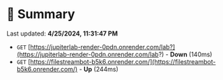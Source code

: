 # 📖 Summary
Last updated: **4/25/2024, 11:31:47 PM**

- `GET` [https://jupiterlab-render-0pdn.onrender.com/lab?](https://jupiterlab-render-0pdn.onrender.com/lab?) - **Down** (140ms)
- `GET` [https://filestreambot-b5k6.onrender.com/](https://filestreambot-b5k6.onrender.com/) - **Up** (244ms)
